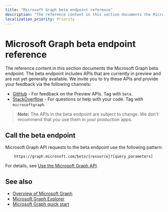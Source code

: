 ```yaml
---
title: "Microsoft Graph beta endpoint reference"
description: "The reference content in this section documents the Microsoft Graph beta endpoint. The beta endpoint includes APIs that are currently in preview and are not yet generally available. We invite you to try these APIs and provide your feedback via the following channels:"
localization_priority: Priority
---
```


# Microsoft Graph beta endpoint reference

The reference content in this section documents the Microsoft Graph beta endpoint. The beta endpoint includes APIs that are currently in preview and are not yet generally available. We invite you to try these APIs and provide your feedback via the following channels:

- [GitHub](https://github.com/OfficeDev/microsoft-graph-docs/issues) - For feedback on the Preview APIs. Tag with `beta`.
- [StackOverflow](https://stackoverflow.com/questions/tagged/microsoftgraph) - For questions or help with your code. Tag with `microsoftgraph`.

> **Note:** The APIs in the beta endpoint are subject to change. We don't recommend that you use them in your production apps. 

## Call the beta endpoint

Microsoft Graph API requests to the beta endpoint use the following pattern:

```
	https://graph.microsoft.com/beta/{resource}?[query_parameters]
```

For details, see [Use the Microsoft Graph API](/graph/use-the-api).

## See also

- [Overview of Microsoft Graph](/graph/overview)
- [Microsoft Graph Explorer](https://developer.microsoft.com/graph/graph-explorer)
- [Microsoft Graph quick start](https://developer.microsoft.com/graph/quick-start)

